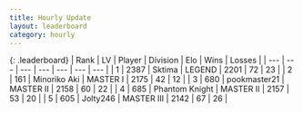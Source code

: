 ```yaml
---
title: Hourly Update
layout: leaderboard
category: hourly
---
```


{: .leaderboard}
| Rank | LV | Player | Division | Elo | Wins | Losses |
| --- | --- | --- | --- | --- | --- | --- |
| <span data-change="0">1</span> | 2387 | <span title="ID: 353063">Sktima</span> | LEGEND | <span data-change="0">2201</span> | <span data-change="0">72</span> | <span data-change="0">23</span> |
| <span data-change="0">2</span> | 161 | <span title="ID: 456466">Minoriko Aki</span> | MASTER I | <span data-change="0">2175</span> | <span data-change="0">42</span> | <span data-change="0">12</span> |
| <span data-change="0">3</span> | 680 | <span title="ID: 652474">pookmaster21</span> | MASTER II | <span data-change="0">2158</span> | <span data-change="0">60</span> | <span data-change="0">22</span> |
| <span data-change="0">4</span> | 685 | <span title="ID: 742939">Phantom Knight</span> | MASTER II | <span data-change="0">2157</span> | <span data-change="0">53</span> | <span data-change="0">20</span> |
| <span data-change="2">5</span> | 605 | <span title="ID: 570225">Jolty246</span> | MASTER III | <span data-change="23">2142</span> | <span data-change="2">67</span> | <span data-change="0">26</span> |